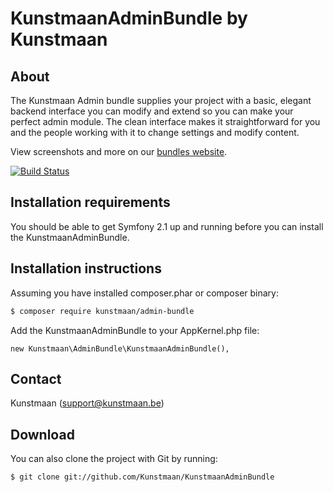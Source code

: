 KunstmaanAdminBundle by Kunstmaan
=================================

About
-----
The Kunstmaan Admin bundle supplies your project with a basic, elegant backend interface you can modify and extend so you can make your perfect admin module. The clean interface makes it straightforward for you and the people working with it to change settings and modify content.

View screenshots and more on our [bundles website](http://bundles.kunstmaan.be).

[![Build Status](https://travis-ci.org/Kunstmaan/KunstmaanAdminBundle.png?branch=master)](http://travis-ci.org/Kunstmaan/KunstmaanAdminBundle)

Installation requirements
-------------------------
You should be able to get Symfony 2.1 up and running before you can install the KunstmaanAdminBundle.

Installation instructions
-------------------------
Assuming you have installed composer.phar or composer binary:

``` bash
$ composer require kunstmaan/admin-bundle
```

Add the KunstmaanAdminBundle to your AppKernel.php file:

```
new Kunstmaan\AdminBundle\KunstmaanAdminBundle(),
```

Contact
-------
Kunstmaan (support@kunstmaan.be)

Download
--------
You can also clone the project with Git by running:

```
$ git clone git://github.com/Kunstmaan/KunstmaanAdminBundle
```
